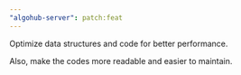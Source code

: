 ```yaml
---
"algohub-server": patch:feat
---
```


Optimize data structures and code for better performance.

Also, make the codes more readable and easier to maintain.
